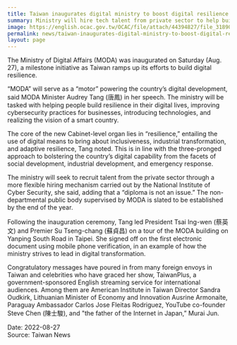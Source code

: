 ```yaml
---
title: Taiwan inaugurates digital ministry to boost digital resilience
summary: Ministry will hire tech talent from private sector to help build resilient Taiwan
image: https://english.ocac.gov.tw/OCAC/file/attach/44394827/file_318909.png
permalink: news/taiwan-inaugurates-digital-ministry-to-boost-digital-resilience/
layout: page
---
```

The Ministry of Digital Affairs (MODA) was inaugurated on Saturday (Aug. 27), a milestone initiative as Taiwan ramps up its efforts to build digital resilience.

“MODA” will serve as a “motor” powering the country’s digital development, said MODA Minister Audrey Tang (唐鳳) in her speech. The ministry will be tasked with helping people build resilience in their digital lives, improving cybersecurity practices for businesses, introducing technologies, and realizing the vision of a smart country.

The core of the new Cabinet-level organ lies in “resilience,” entailing the use of digital means to bring about inclusiveness, industrial transformation, and adaptive resilience, Tang noted. This is in line with the three-pronged approach to bolstering the country’s digital capability from the facets of social development, industrial development, and emergency response.

The ministry will seek to recruit talent from the private sector through a more flexible hiring mechanism carried out by the National Institute of Cyber Security, she said, adding that a “diploma is not an issue.” The non-departmental public body supervised by MODA is slated to be established by the end of the year.

Following the inauguration ceremony, Tang led President Tsai Ing-wen (蔡英文) and Premier Su Tseng-chang (蘇貞昌) on a tour of the MODA building on Yanping South Road in Taipei. She signed off on the first electronic document using mobile phone verification, in an example of how the ministry strives to lead in digital transformation.

Congratulatory messages have poured in from many foreign envoys in Taiwan and celebrities who have graced her show, TaiwanPlus, a government-sponsored English streaming service for international audiences. Among them are American Institute in Taiwan Director Sandra Oudkirk, Lithuanian Minister of Economy and Innovation Ausrine Armonaite, Paraguay Ambassador Carlos Jose Fleitas Rodriguez, YouTube co-founder Steve Chen (陳士駿), and "the father of the Internet in Japan,” Murai Jun.

Date: 2022-08-27
<br/>
Source: Taiwan News
